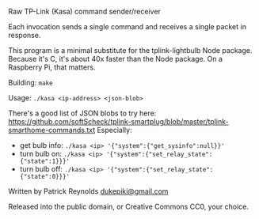 Raw TP-Link (Kasa) command sender/receiver

Each invocation sends a single command and receives a single packet in response.

This program is a minimal substitute for the tplink-lightbulb Node package.
Because it's C, it's about 40x faster than the Node package.  On a Raspberry
Pi, that matters.

Building:
  `make`

Usage:
  `./kasa <ip-address> <json-blob>`

There's a good list of JSON blobs to try here:
  https://github.com/softScheck/tplink-smartplug/blob/master/tplink-smarthome-commands.txt
Especially:
  - get bulb info: `./kasa <ip> '{"system":{"get_sysinfo":null}}'`
  - turn bulb on:  `./kasa <ip> '{"system":{"set_relay_state":{"state":1}}}'`
  - turn bulb off: `./kasa <ip> '{"system":{"set_relay_state":{"state":0}}}'`

Written by Patrick Reynolds <dukepiki@gmail.com>

Released into the public domain, or Creative Commons CC0, your choice.
